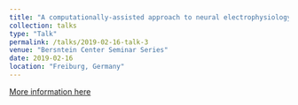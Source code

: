 ```yaml
---
title: "A computationally-assisted approach to neural electrophysiology"
collection: talks
type: "Talk"
permalink: /talks/2019-02-16-talk-3
venue: "Bersntein Center Seminar Series"
date: 2019-02-16
location: "Freiburg, Germany"
---
```


[More information here](https://www.bcf.uni-freiburg.de/events/bernstein-seminar/-2019/20190212_Buccino)
